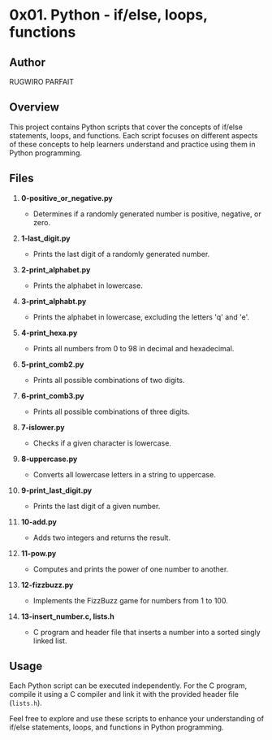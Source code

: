 # 0x01. Python - if/else, loops, functions

## Author
RUGWIRO PARFAIT

## Overview
This project contains Python scripts that cover the concepts of if/else statements, loops, and functions. Each script focuses on different aspects of these concepts to help learners understand and practice using them in Python programming.

## Files

1. **0-positive_or_negative.py**
   - Determines if a randomly generated number is positive, negative, or zero.

2. **1-last_digit.py**
   - Prints the last digit of a randomly generated number.

3. **2-print_alphabet.py**
   - Prints the alphabet in lowercase.

4. **3-print_alphabt.py**
   - Prints the alphabet in lowercase, excluding the letters 'q' and 'e'.

5. **4-print_hexa.py**
   - Prints all numbers from 0 to 98 in decimal and hexadecimal.

6. **5-print_comb2.py**
   - Prints all possible combinations of two digits.

7. **6-print_comb3.py**
   - Prints all possible combinations of three digits.

8. **7-islower.py**
   - Checks if a given character is lowercase.

9. **8-uppercase.py**
   - Converts all lowercase letters in a string to uppercase.

10. **9-print_last_digit.py**
    - Prints the last digit of a given number.

11. **10-add.py**
    - Adds two integers and returns the result.

12. **11-pow.py**
    - Computes and prints the power of one number to another.

13. **12-fizzbuzz.py**
    - Implements the FizzBuzz game for numbers from 1 to 100.

14. **13-insert_number.c, lists.h**
    - C program and header file that inserts a number into a sorted singly linked list.

## Usage
Each Python script can be executed independently. For the C program, compile it using a C compiler and link it with the provided header file (`lists.h`).

Feel free to explore and use these scripts to enhance your understanding of if/else statements, loops, and functions in Python programming.
